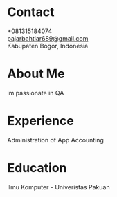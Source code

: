 # Contact

+081315184074 <br>
pajarbahtiar689@gmail.com<br>
Kabupaten Bogor, Indonesia

# About Me
im passionate in QA 

# Experience
Administration of App Accounting

# Education
Ilmu Komputer - Univeristas Pakuan